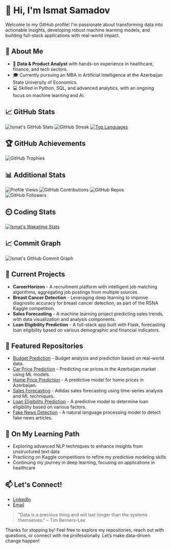 # 👋 Hi, I'm Ismat Samadov

Welcome to my GitHub profile! I'm passionate about transforming data into actionable insights, developing robust machine learning models, and building full-stack applications with real-world impact.

## 🚀 About Me
- 💼 **Data & Product Analyst** with hands-on experience in healthcare, finance, and tech sectors.
- 🎓 Currently pursuing an MBA in Artificial Intelligence at the Azerbaijan State University of Economics.
- 💻 Skilled in Python, SQL, and advanced analytics, with an ongoing focus on machine learning and AI.

## 📈 GitHub Stats
![Ismat's GitHub Stats](https://github-readme-stats.vercel.app/api?username=Ismat-Samadov&show_icons=true&theme=radical)
![GitHub Streak](https://github-readme-streak-stats.herokuapp.com/?user=Ismat-Samadov&theme=radical)
[![Top Languages](https://github-readme-stats.vercel.app/api/top-langs/?username=Ismat-Samadov&layout=compact&theme=radical)](https://github.com/anuraghazra/github-readme-stats)

## 🏆 GitHub Achievements
![GitHub Trophies](https://github-profile-trophy.vercel.app/?username=Ismat-Samadov&theme=radical&no-frame=true&margin-w=5)

## 📊 Additional Stats
![Profile Views](https://komarev.com/ghpvc/?username=Ismat-Samadov&color=blueviolet)
![GitHub Contributions](https://img.shields.io/badge/Contributions-100%2B-brightgreen)
![GitHub Repos](https://img.shields.io/badge/Repositories-30%2B-blue)
![GitHub Followers](https://img.shields.io/badge/Followers-500%2B-yellow)

## ⏲️ Coding Stats
<!-- Replace "your-wakatime-username" with your actual Wakatime username -->
[![Ismat's Wakatime Stats](https://github-readme-stats.vercel.app/api/wakatime?username=your-wakatime-username&theme=radical)](https://wakatime.com/@your-wakatime-username)

## 📈 Commit Graph
![Ismat's GitHub Commit Graph](https://activity-graph.herokuapp.com/graph?username=Ismat-Samadov&theme=radical)

## 🔬 Current Projects
- **CareerHorizon** - A recruitment platform with intelligent job matching algorithms, aggregating job postings from multiple sources.
- **Breast Cancer Detection** - Leveraging deep learning to improve diagnostic accuracy for breast cancer detection, as part of the RSNA Kaggle competition.
- **Sales Forecasting** - A machine learning project predicting sales trends, with data visualization and analysis components.
- **Loan Eligibility Prediction** - A full-stack app built with Flask, forecasting loan eligibility based on various demographic and financial indicators.

## 📂 Featured Repositories
- [Budget Prediction](https://github.com/Ismat-Samadov/Budget_Prediction) - Budget analysis and prediction based on real-world data.
- [Car Price Prediction](https://github.com/Ismat-Samadov/Car_Price_Prediction) - Predicting car prices in the Azerbaijan market using ML models.
- [Home Price Prediction](https://github.com/Ismat-Samadov/Home_Price_Prediciton) - A predictive model for home prices in Azerbaijan.
- [Sales Forecasting](https://github.com/Ismat-Samadov/Sales_Forecasting) - Adidas sales forecasting using time-series analysis and ML techniques.
- [Loan Eligibility Prediction](https://github.com/Ismat-Samadov/Loan_Eligiblity) - A predictive model to determine loan eligibility based on various factors.
- [Fake News Detection](https://github.com/Ismat-Samadov/Fake_News_Detection) - A natural language processing model to detect fake news articles.

## 🌱 On My Learning Path
- Exploring advanced NLP techniques to enhance insights from unstructured text data
- Practicing on Kaggle competitions to refine my predictive modeling skills
- Continuing my journey in deep learning, focusing on applications in healthcare

## 📫 Let's Connect!
- [LinkedIn](https://www.linkedin.com/in/ismat-samadov)
- [Email](mailto:ismetsemedov@gmail.com)

> "Data is a precious thing and will last longer than the systems themselves." – Tim Berners-Lee

Thanks for stopping by! Feel free to explore my repositories, reach out with questions, or connect with me professionally. Let’s make data-driven change happen!
